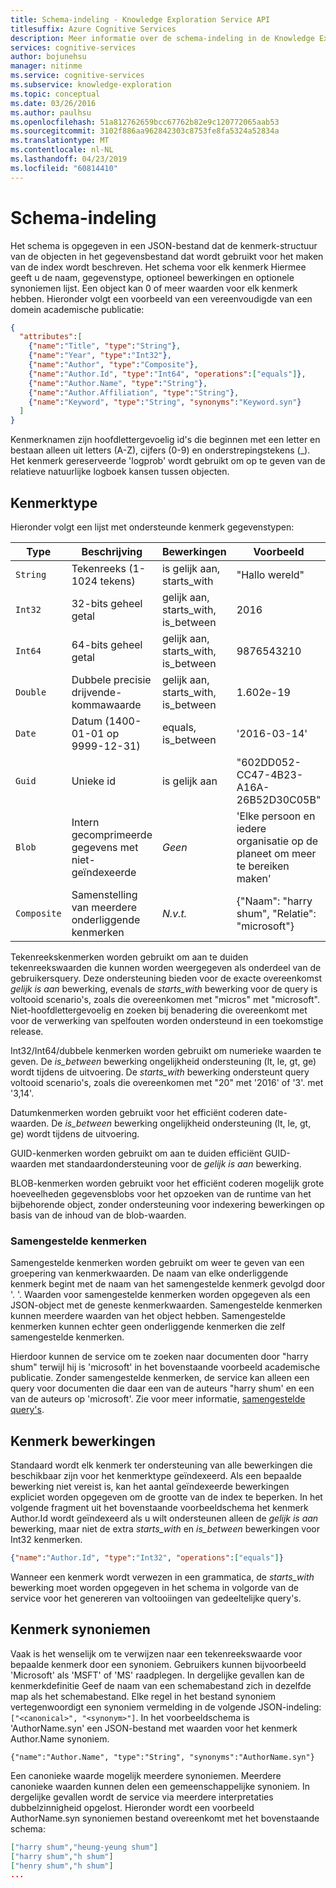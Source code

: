 ```yaml
---
title: Schema-indeling - Knowledge Exploration Service API
titlesuffix: Azure Cognitive Services
description: Meer informatie over de schema-indeling in de Knowledge Exploration Service KES () API.
services: cognitive-services
author: bojunehsu
manager: nitinme
ms.service: cognitive-services
ms.subservice: knowledge-exploration
ms.topic: conceptual
ms.date: 03/26/2016
ms.author: paulhsu
ms.openlocfilehash: 51a812762659bcc67762b82e9c120772065aab53
ms.sourcegitcommit: 3102f886aa962842303c8753fe8fa5324a52834a
ms.translationtype: MT
ms.contentlocale: nl-NL
ms.lasthandoff: 04/23/2019
ms.locfileid: "60814410"
---
```

# <a name="schema-format"></a>Schema-indeling

Het schema is opgegeven in een JSON-bestand dat de kenmerk-structuur van de objecten in het gegevensbestand dat wordt gebruikt voor het maken van de index wordt beschreven.  Het schema voor elk kenmerk Hiermee geeft u de naam, gegevenstype, optioneel bewerkingen en optionele synoniemen lijst.  Een object kan 0 of meer waarden voor elk kenmerk hebben.  Hieronder volgt een voorbeeld van een vereenvoudigde van een domein academische publicatie:

``` json
{
  "attributes":[
    {"name":"Title", "type":"String"},
    {"name":"Year", "type":"Int32"},
    {"name":"Author", "type":"Composite"},
    {"name":"Author.Id", "type":"Int64", "operations":["equals"]},
    {"name":"Author.Name", "type":"String"},
    {"name":"Author.Affiliation", "type":"String"},
    {"name":"Keyword", "type":"String", "synonyms":"Keyword.syn"}
  ]
}
```

Kenmerknamen zijn hoofdlettergevoelig id's die beginnen met een letter en bestaan alleen uit letters (A-Z), cijfers (0-9) en onderstrepingstekens (\_).  Het kenmerk gereserveerde 'logprob' wordt gebruikt om op te geven van de relatieve natuurlijke logboek kansen tussen objecten.

## <a name="attribute-type"></a>Kenmerktype

Hieronder volgt een lijst met ondersteunde kenmerk gegevenstypen:

| Type | Beschrijving | Bewerkingen | Voorbeeld |
|------|-------------|------------|---------|
| `String` | Tekenreeks (1-1024 tekens) | is gelijk aan, starts_with | "Hallo wereld" |
| `Int32` | 32-bits geheel getal | gelijk aan, starts_with, is_between | 2016 |
| `Int64` | 64-bits geheel getal | gelijk aan, starts_with, is_between | 9876543210 |
| `Double` | Dubbele precisie drijvende-kommawaarde | gelijk aan, starts_with, is_between | 1.602e-19 |
| `Date` | Datum (1400-01-01 op 9999-12-31) | equals, is_between | '2016-03-14' |
| `Guid` | Unieke id | is gelijk aan | "602DD052-CC47-4B23-A16A-26B52D30C05B" |
| `Blob` | Intern gecomprimeerde gegevens met niet-geïndexeerde | *Geen* | 'Elke persoon en iedere organisatie op de planeet om meer te bereiken maken' |
| `Composite` | Samenstelling van meerdere onderliggende kenmerken| *N.v.t.* | {"Naam": "harry shum", "Relatie": "microsoft"} |

Tekenreekskenmerken worden gebruikt om aan te duiden tekenreekswaarden die kunnen worden weergegeven als onderdeel van de gebruikersquery.  Deze ondersteuning bieden voor de exacte overeenkomst *gelijk is aan* bewerking, evenals de *starts_with* bewerking voor de query is voltooid scenario's, zoals die overeenkomen met "micros" met "microsoft".  Niet-hoofdlettergevoelig en zoeken bij benadering die overeenkomt met voor de verwerking van spelfouten worden ondersteund in een toekomstige release.

Int32/Int64/dubbele kenmerken worden gebruikt om numerieke waarden te geven.  De *is_between* bewerking ongelijkheid ondersteuning (lt, le, gt, ge) wordt tijdens de uitvoering.  De *starts_with* bewerking ondersteunt query voltooid scenario's, zoals die overeenkomen met "20" met '2016' of '3'. met '3,14'.

Datumkenmerken worden gebruikt voor het efficiënt coderen date-waarden.  De *is_between* bewerking ongelijkheid ondersteuning (lt, le, gt, ge) wordt tijdens de uitvoering.
  
GUID-kenmerken worden gebruikt om aan te duiden efficiënt GUID-waarden met standaardondersteuning voor de *gelijk is aan* bewerking.

BLOB-kenmerken worden gebruikt voor het efficiënt coderen mogelijk grote hoeveelheden gegevensblobs voor het opzoeken van de runtime van het bijbehorende object, zonder ondersteuning voor indexering bewerkingen op basis van de inhoud van de blob-waarden.

### <a name="composite-attributes"></a>Samengestelde kenmerken

Samengestelde kenmerken worden gebruikt om weer te geven van een groepering van kenmerkwaarden.  De naam van elke onderliggende kenmerk begint met de naam van het samengestelde kenmerk gevolgd door '. '.  Waarden voor samengestelde kenmerken worden opgegeven als een JSON-object met de geneste kenmerkwaarden.  Samengestelde kenmerken kunnen meerdere waarden van het object hebben.  Samengestelde kenmerken kunnen echter geen onderliggende kenmerken die zelf samengestelde kenmerken.

Hierdoor kunnen de service om te zoeken naar documenten door "harry shum" terwijl hij is 'microsoft' in het bovenstaande voorbeeld academische publicatie.  Zonder samengestelde kenmerken, de service kan alleen een query voor documenten die daar een van de auteurs "harry shum' en een van de auteurs op 'microsoft'.  Zie voor meer informatie, [samengestelde query's](SemanticInterpretation.md#composite-function).

## <a name="attribute-operations"></a>Kenmerk bewerkingen

Standaard wordt elk kenmerk ter ondersteuning van alle bewerkingen die beschikbaar zijn voor het kenmerktype geïndexeerd.  Als een bepaalde bewerking niet vereist is, kan het aantal geïndexeerde bewerkingen expliciet worden opgegeven om de grootte van de index te beperken.  In het volgende fragment uit het bovenstaande voorbeeldschema het kenmerk Author.Id wordt geïndexeerd als u wilt ondersteunen alleen de *gelijk is aan* bewerking, maar niet de extra *starts_with* en *is_between*  bewerkingen voor Int32 kenmerken.
```json
{"name":"Author.Id", "type":"Int32", "operations":["equals"]}
```

Wanneer een kenmerk wordt verwezen in een grammatica, de *starts_with* bewerking moet worden opgegeven in het schema in volgorde van de service voor het genereren van voltooiingen van gedeeltelijke query's.  

## <a name="attribute-synonyms"></a>Kenmerk synoniemen

Vaak is het wenselijk om te verwijzen naar een tekenreekswaarde voor bepaalde kenmerk door een synoniem.  Gebruikers kunnen bijvoorbeeld 'Microsoft' als 'MSFT' of 'MS' raadplegen.  In dergelijke gevallen kan de kenmerkdefinitie Geef de naam van een schemabestand zich in dezelfde map als het schemabestand.  Elke regel in het bestand synoniem vertegenwoordigt een synoniem vermelding in de volgende JSON-indeling: `["<canonical>", "<synonym>"]`.  In het voorbeeldschema is 'AuthorName.syn' een JSON-bestand met waarden voor het kenmerk Author.Name synoniem.

`{"name":"Author.Name", "type":"String", "synonyms":"AuthorName.syn"}`


Een canonieke waarde mogelijk meerdere synoniemen.  Meerdere canonieke waarden kunnen delen een gemeenschappelijke synoniem.  In dergelijke gevallen wordt de service via meerdere interpretaties dubbelzinnigheid opgelost.  Hieronder wordt een voorbeeld AuthorName.syn synoniemen bestand overeenkomt met het bovenstaande schema:
```json
["harry shum","heung-yeung shum"]
["harry shum","h shum"]
["henry shum","h shum"]
...
```
